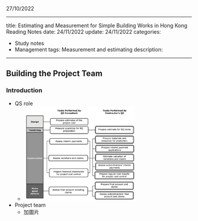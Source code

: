 27/10/2022

---
title: Estimating and Measurement for Simple Building Works in Hong Kong Reading Notes
date: 24/11/2022
update: 24/11/2022
categories:
- Study notes
- Management
tags: Measurement and estimating
description: 
---

## Building the Project Team

### Introduction

- QS role
    - <img src="https://raw.githubusercontent.com/zoe-gif/images/master/20221205232608.png" width="300" height="">
- Project team
    - 加圖片